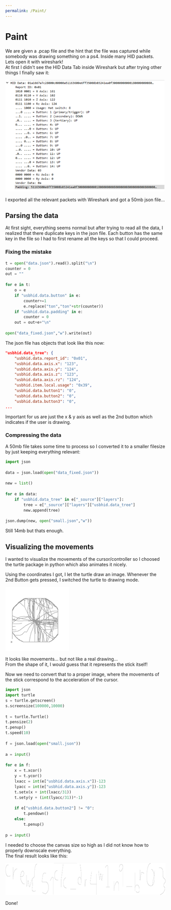 ```yaml
---
permalink: /Paint/
---
```


# Paint

We are given a .pcap file and the hint that the file was captured while somebody was drawing something on a ps4. Inside many HID packets.<br/>
Lets open it with wireshark! <br/>
At first I didn't see the HID Data Tab inside Wireshark but after trying other things I finally saw it:

<img src="./Paint/hiddata.png" width="500" height="350" />

I exported all the relevant packets with Wireshark and got a 50mb json file...

## Parsing the data

At first sight, everything seems normal but after trying to read all the data, I realized that there duplicate keys in the json file. Each button has the same key in the file so I had to first rename all the keys so that I could proceed.

### Fixing the mistake
```py
t = open("data.json").read().split("\n")
counter = 0
out = ""

for e in t:
    o = e
    if "usbhid.data.button" in e:
        counter+=1
        e.replace("ton","ton"+str(counter))
    if "usbhid.data.padding" in e:
        counter = 0
    out = out+e+"\n"

open("data_fixed.json","w").write(out)
```

The json file has objects that look like this now:

```json
"usbhid.data_tree": {
    "usbhid.data.report_id": "0x01",
    "usbhid.data.axis.x": "123",
    "usbhid.data.axis.y": "124",
    "usbhid.data.axis.z": "123",
    "usbhid.data.axis.rz": "124",
    "usbhid.item.local.usage": "0x39",
    "usbhid.data.button1": "0",
    "usbhid.data.button2": "0",
    "usbhid.data.button3": "0",
...
```
Important for us are just the x & y axis as well as the 2nd button which indicates if the user is drawing.
### Compressing the data
A 50mb file takes some time to process so I converted it to a smaller filesize by just keeping everything relevant:
```py
import json

data = json.load(open("data_fixed.json"))

new = list()

for e in data:
    if "usbhid.data_tree" in e["_source"]["layers"]:
        tree = e["_source"]["layers"]["usbhid.data_tree"]
        new.append(tree)

json.dump(new, open("small.json","w"))
```

Still 14mb but thats enough.

## Visualizing the movements

I wanted to visualize the movements of the cursor/controller so I choosed the turtle package in python which also animates it nicely.

Using the coordinates I got, I let the turtle draw an image. Whenever the 2nd Button gets pressed, I switched the turtle to drawing mode.

<img src="./Paint/turtle.png" width="200" height="200" />

It looks like movements... but not like a real drawing... <br/> From the shape of it, I would guess that it represents the stick itself!

Now we need to convert that to a proper image, where the movements of the stick correspond to the acceleration of the cursor.

```py
import json
import turtle
s = turtle.getscreen()
s.screensize(100000,10000)

t = turtle.Turtle()
t.pensize(2)
t.penup()
t.speed(10)

f = json.load(open("small.json"))

a = input()

for e in f:
    x = t.xcor()
    y = t.ycor()
    lxacc = int(e["usbhid.data.axis.x"])-123
    lyacc = int(e["usbhid.data.axis.y"])-123
    t.setx(x + int(lxacc/31))
    t.sety(y + (int(lyacc/31))*-1)

    if e["usbhid.data.button2"] != "0":
        t.pendown()
    else:
        t.penup()

p = input()
```
I needed to choose the canvas size so high as I did not know how to properly downscale everything. <br/>
The final result looks like this:

<img src="./Paint/flag.jpg" width="1000" height="100" />

Done!
